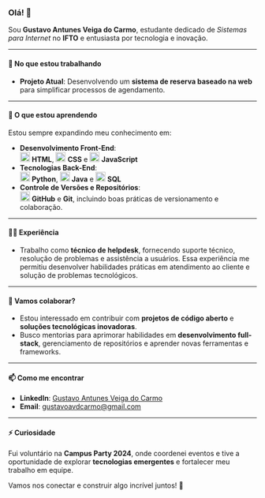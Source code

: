 ### Olá! 👋  

Sou **Gustavo Antunes Veiga do Carmo**, estudante dedicado de *Sistemas para Internet* no **IFTO** e entusiasta por tecnologia e inovação.  

---

#### 🚀 **No que estou trabalhando**
- **Projeto Atual**: Desenvolvendo um **sistema de reserva baseado na web** para simplificar processos de agendamento.  

---

#### 🌱 **O que estou aprendendo**  
Estou sempre expandindo meu conhecimento em:  
- **Desenvolvimento Front-End**:  
  <img src="https://cdn.jsdelivr.net/gh/devicons/devicon/icons/html5/html5-original.svg" height="20"/> **HTML**, <img src="https://cdn.jsdelivr.net/gh/devicons/devicon/icons/css3/css3-original.svg" height="20"/> **CSS** e <img src="https://cdn.jsdelivr.net/gh/devicons/devicon/icons/javascript/javascript-original.svg" height="20"/> **JavaScript**  
- **Tecnologias Back-End**:  
  <img src="https://cdn.jsdelivr.net/gh/devicons/devicon/icons/python/python-original.svg" height="20"/> **Python**, <img src="https://cdn.jsdelivr.net/gh/devicons/devicon/icons/java/java-original.svg" height="20"/> **Java** e <img src="https://cdn.jsdelivr.net/gh/devicons/devicon/icons/mysql/mysql-original.svg" height="20"/> **SQL**  
- **Controle de Versões e Repositórios**:  
  <img src="https://cdn.jsdelivr.net/gh/devicons/devicon/icons/github/github-original.svg" height="20"/> **GitHub** e **Git**, incluindo boas práticas de versionamento e colaboração.  

---

#### 👨‍💻 **Experiência**  
- Trabalho como **técnico de helpdesk**, fornecendo suporte técnico, resolução de problemas e assistência a usuários. Essa experiência me permitiu desenvolver habilidades práticas em atendimento ao cliente e solução de problemas tecnológicos.  

---

#### 🤝 **Vamos colaborar?**  
- Estou interessado em contribuir com **projetos de código aberto** e **soluções tecnológicas inovadoras**.  
- Busco mentorias para aprimorar habilidades em **desenvolvimento full-stack**, gerenciamento de repositórios e aprender novas ferramentas e frameworks.  

---

#### 📫 **Como me encontrar**  
- **LinkedIn**: [Gustavo Antunes Veiga do Carmo](https://www.linkedin.com/in/gustavo-antunes-044534303/)  
- **Email**: [gustavoavdcarmo@gmail.com](mailto:gustavoavdcarmo@gmail.com)  

---

#### ⚡ **Curiosidade**
Fui voluntário na **Campus Party 2024**, onde coordenei eventos e tive a oportunidade de explorar **tecnologias emergentes** e fortalecer meu trabalho em equipe.  

Vamos nos conectar e construir algo incrível juntos! 🌟  
